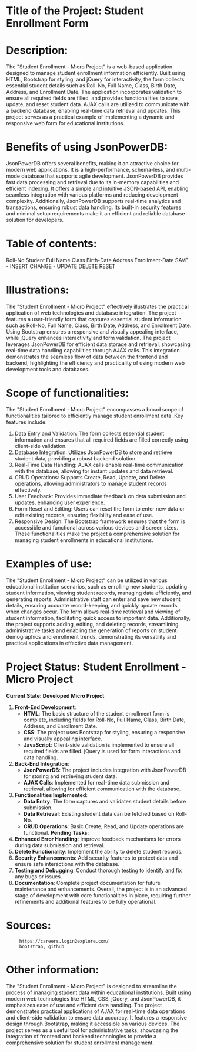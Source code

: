 # Title of the Project: Student Enrollment Form
# Description: 
The "Student Enrollment - Micro Project" is a web-based application designed to manage student enrollment information efficiently. Built using HTML, Bootstrap for styling, and jQuery for interactivity, the form collects essential student details such as Roll-No, Full Name, Class, Birth Date, Address, and Enrollment Date. The application incorporates validation to ensure all required fields are filled, and provides functionalities to save, update, and reset student data. AJAX calls are utilized to communicate with a backend database, enabling real-time data retrieval and updates. This project serves as a practical example of implementing a dynamic and responsive web form for educational institutions.
# Benefits of using JsonPowerDB: 
JsonPowerDB offers several benefits, making it an attractive choice for modern web applications. It is a high-performance, schema-less, and multi-mode database that supports agile development. JsonPowerDB provides fast data processing and retrieval due to its in-memory capabilities and efficient indexing. It offers a simple and intuitive JSON-based API, enabling seamless integration with various platforms and reducing development complexity. Additionally, JsonPowerDB supports real-time analytics and transactions, ensuring robust data handling. Its built-in security features and minimal setup requirements make it an efficient and reliable database solution for developers.
# Table of contents: 
Roll-No Student Full Name Class Birth-Date Address Enrollment-Date SAVE - INSERT CHANGE - UPDATE DELETE RESET
# Illustrations: 
The "Student Enrollment - Micro Project" effectively illustrates the practical application of web technologies and database integration. The project features a user-friendly form that captures essential student information such as Roll-No, Full Name, Class, Birth Date, Address, and Enrollment Date. Using Bootstrap ensures a responsive and visually appealing interface, while jQuery enhances interactivity and form validation. The project leverages JsonPowerDB for efficient data storage and retrieval, showcasing real-time data handling capabilities through AJAX calls. This integration demonstrates the seamless flow of data between the frontend and backend, highlighting the efficiency and practicality of using modern web development tools and databases.
# Scope of functionalities: 
The "Student Enrollment - Micro Project" encompasses a broad scope of functionalities tailored to efficiently manage student enrollment data. Key features include:
1. Data Entry and Validation: The form collects essential student information and ensures that all required fields are filled correctly using client-side validation.
2. Database Integration: Utilizes JsonPowerDB to store and retrieve student data, providing a robust backend solution.
3. Real-Time Data Handling: AJAX calls enable real-time communication with the database, allowing for instant updates and data retrieval.
4. CRUD Operations: Supports Create, Read, Update, and Delete operations, allowing administrators to manage student records effectively.
5. User Feedback: Provides immediate feedback on data submission and updates, enhancing user experience.
6. Form Reset and Editing: Users can reset the form to enter new data or edit existing records, ensuring flexibility and ease of use.
7. Responsive Design: The Bootstrap framework ensures that the form is accessible and functional across various devices and screen sizes.
These functionalities make the project a comprehensive solution for managing student enrollments in educational institutions.
# Examples of use: 
The "Student Enrollment - Micro Project" can be utilized in various educational institution scenarios, such as enrolling new students, updating student information, viewing student records, managing data efficiently, and generating reports. Administrative staff can enter and save new student details, ensuring accurate record-keeping, and quickly update records when changes occur. The form allows real-time retrieval and viewing of student information, facilitating quick access to important data. Additionally, the project supports adding, editing, and deleting records, streamlining administrative tasks and enabling the generation of reports on student demographics and enrollment trends, demonstrating its versatility and practical applications in effective data management.
# Project Status: Student Enrollment - Micro Project
**Current State: Developed Micro Project**
1. **Front-End Development**:
   - **HTML**: The basic structure of the student enrollment form is complete, including fields for Roll-No, Full Name, Class, Birth Date, Address, and Enrollment Date.
   - **CSS**: The project uses Bootstrap for styling, ensuring a responsive and visually appealing interface.
   - **JavaScript**: Client-side validation is implemented to ensure all required fields are filled. jQuery is used for form interactions and data handling.
2. **Back-End Integration**:
   - **JsonPowerDB**: The project includes integration with JsonPowerDB for storing and retrieving student data.
   - **AJAX Calls**: Implemented for real-time data submission and retrieval, allowing for efficient communication with the database.
3. **Functionalities Implemented**:
   - **Data Entry**: The form captures and validates student details before submission.
   - **Data Retrieval**: Existing student data can be fetched based on Roll-No.
   - **CRUD Operations**: Basic Create, Read, and Update operations are functional.
**Pending Tasks**:
1. **Enhanced Error Handling**: Improve feedback mechanisms for errors during data submission and retrieval.
2. **Delete Functionality**: Implement the ability to delete student records.
3. **Security Enhancements**: Add security features to protect data and ensure safe interactions with the database.
4. **Testing and Debugging**: Conduct thorough testing to identify and fix any bugs or issues.
5. **Documentation**: Complete project documentation for future maintenance and enhancements.
Overall, the project is in an advanced stage of development with core functionalities in place, requiring further refinements and additional features to be fully operational.
# Sources:
         https://careers.login2explore.com/
         bootstrap, github
# Other information: 
The "Student Enrollment - Micro Project" is designed to streamline the process of managing student data within educational institutions. Built using modern web technologies like HTML, CSS, jQuery, and JsonPowerDB, it emphasizes ease of use and efficient data handling. The project demonstrates practical applications of AJAX for real-time data operations and client-side validation to ensure data accuracy. It features a responsive design through Bootstrap, making it accessible on various devices. The project serves as a useful tool for administrative tasks, showcasing the integration of frontend and backend technologies to provide a comprehensive solution for student enrollment management.
